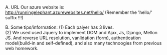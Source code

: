 
A. URL
Our azure website is: http://runningelephant.azurewebsites.net/hello/   (Remember the 'hello/' suffix !!!)


B. Some tips/information:
(1) Each palyer has 3 lives.  
(2) We used used Jquery to implement DOM and Ajax, Js, Django, Mellon JS. And reverse URL resolution, vanlidation (form), authentication model(build-in and self-defined), and also many technoogies from previous web homework.

